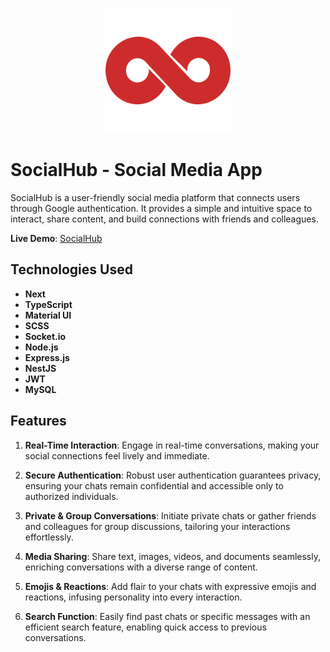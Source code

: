 <p align="center">
  <img width="200" height="200" src="public/socialhub-logo.png">
</p>

# SocialHub - Social Media App

SocialHub is a user-friendly social media platform that connects users through Google authentication. It provides a simple and intuitive space to interact, share content, and build connections with friends and colleagues.

**Live Demo**: [SocialHub](#)

## Technologies Used

- **Next**
- **TypeScript**
- **Material UI**
- **SCSS**
- **Socket.io**
- **Node.js**
- **Express.js**
- **NestJS**
- **JWT**
- **MySQL**

## Features

1. **Real-Time Interaction**: Engage in real-time conversations, making your social connections feel lively and immediate.

2. **Secure Authentication**: Robust user authentication guarantees privacy, ensuring your chats remain confidential and accessible only to authorized individuals.

3. **Private & Group Conversations**: Initiate private chats or gather friends and colleagues for group discussions, tailoring your interactions effortlessly.

4. **Media Sharing**: Share text, images, videos, and documents seamlessly, enriching conversations with a diverse range of content.

5. **Emojis & Reactions**: Add flair to your chats with expressive emojis and reactions, infusing personality into every interaction.

6. **Search Function**: Easily find past chats or specific messages with an efficient search feature, enabling quick access to previous conversations.

